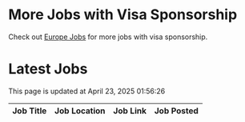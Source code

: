 # More Jobs with Visa Sponsorship

Check out [Europe Jobs](https://github.com/sureshparimi/europejobs#latest-jobs) for more jobs with visa sponsorship.

# Latest Jobs

This page is updated at April 23, 2025 01:56:26

| Job Title | Job Location | Job Link | Job Posted |
| --- | --- | --- | --- |
